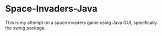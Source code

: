 # Space-Invaders-Java
This is my attempt on a space invaders game using Java GUI, specifically the swing package. 
